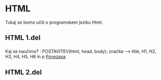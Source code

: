 # HTML 
Tukaj se bomo učili o programskem jeziku Html.


## HTML 1.del
###
Kaj se naučimo? : POSTAVITEV(html, head, body);  značke  --> title, H1, H2, H3, H4, H5, H6  in  p
[Povezava](https://github.com/Primoz008/HTML/blob/Programiranje/1-html.html)


## HTML 2.del
